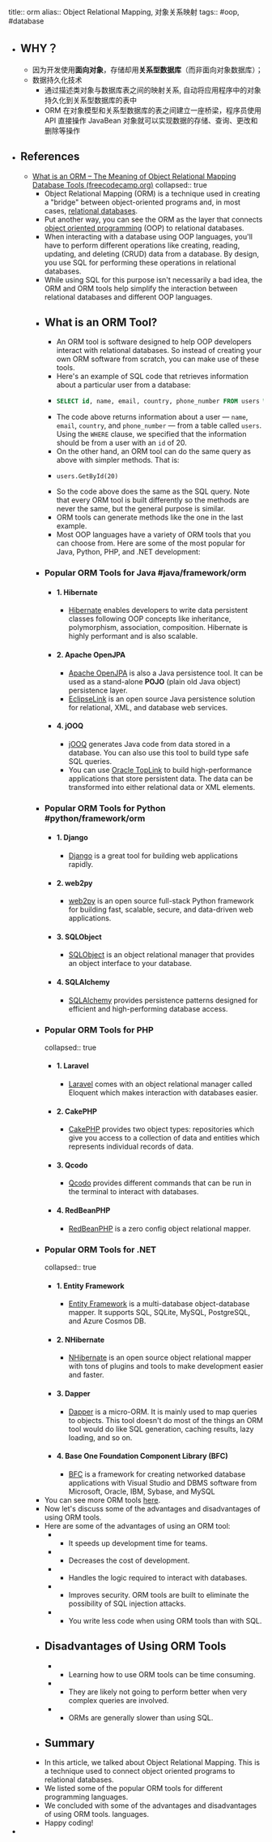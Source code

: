 title:: orm
alias:: Object Relational Mapping, 对象关系映射
tags:: #oop, #database

- ## WHY？
  - 因为开发使用**面向对象**，存储却用**关系型数据库**（而非面向对象数据库）；
  - 数据持久化技术
    - 通过描述类对象与数据库表之间的映射关系, 自动将应用程序中的对象持久化到关系型数据库的表中
    - ORM 在对象模型和关系型数据库的表之间建立一座桥梁，程序员使用 API 直接操作 JavaBean 对象就可以实现数据的存储、查询、更改和删除等操作
- ## References
  - [What is an ORM – The Meaning of Object Relational Mapping Database Tools (freecodecamp.org)](https://www.freecodecamp.org/news/what-is-an-orm-the-meaning-of-object-relational-mapping-database-tools/) 
    collapsed:: true
    - Object Relational Mapping (ORM) is a technique used in creating a "bridge" between object-oriented programs and, in most cases, [relational databases](https://www.freecodecamp.org/news/what-is-a-relational-database-rdbms-definition/).
    - Put another way, you can see the ORM as the layer that connects [object oriented programming](https://www.freecodecamp.org/news/four-pillars-of-object-oriented-programming/) (OOP) to relational databases.
    - When interacting with a database using OOP languages, you'll have to perform different operations like creating, reading, updating, and deleting (CRUD) data from a database. By design, you use SQL for performing these operations in relational databases.
    - While using SQL for this purpose isn't necessarily a bad idea, the ORM and ORM tools help simplify the interaction between relational databases and different OOP languages.
    - ## What is an ORM Tool?
      - An ORM tool is software designed to help OOP developers interact with relational databases. So instead of creating your own ORM software from scratch, you can make use of these tools.
      - Here's an example of SQL code that retrieves information about a particular user from a database:
      - ```sql
        SELECT id, name, email, country, phone_number FROM users WHERE id = 20
        ```
      - The code above returns information about a user — `name`, `email`, `country`, and `phone_number` — from a table called `users`. Using the `WHERE` clause, we specified that the information should be from a user with an `id` of 20\.
      - On the other hand, an ORM tool can do the same query as above with simpler methods. That is:
      - ```
        users.GetById(20)
        ```
      - So the code above does the same as the SQL query. Note that every ORM tool is built differently so the methods are never the same, but the general purpose is similar.
      - ORM tools can generate methods like the one in the last example.
      - Most OOP languages have a variety of ORM tools that you can choose from. Here are some of the most popular for Java, Python, PHP, and .NET development:
    - ### Popular ORM Tools for Java #java/framework/orm
      - #### 1\. Hibernate
        - [Hibernate](https://hibernate.org/orm/) enables developers to write data persistent classes following OOP concepts like inheritance, polymorphism, association, composition. Hibernate is highly performant and is also scalable.
      - #### 2\. Apache OpenJPA
        - [Apache OpenJPA](https://openjpa.apache.org/) is also a Java persistence tool. It can be used as a stand-alone **POJO** (plain old Java object) persistence layer.
        - [EclipseLink](https://www.eclipse.org/eclipselink/) is an open source Java persistence solution for relational, XML, and database web services.
      - #### 4\. jOOQ
        - [jOOQ](https://www.jooq.org/) generates Java code from data stored in a database. You can also use this tool to build type safe SQL queries.
        - You can use [Oracle TopLink](https://docs.oracle.com/cd/E17904%5F01/web.1111/b32441/undtl.htm#JITDG91126) to build high-performance applications that store persistent data. The data can be transformed into either relational data or XML elements.
    - ### Popular ORM Tools for Python #python/framework/orm
      - #### 1\. Django
        - [Django](https://docs.djangoproject.com/en/4.1/topics/db/queries/) is a great tool for building web applications rapidly.
      - #### 2\. web2py
        - [web2py](http://www.web2py.com/init/default/index) is an open source full-stack Python framework for building fast, scalable, secure, and data-driven web applications.
      - #### 3\. SQLObject
        - [SQLObject](http://www.sqlobject.org/) is an object relational manager that provides an object interface to your database.
      - #### 4\. SQLAlchemy
        - [SQLAlchemy](https://www.sqlalchemy.org/) provides persistence patterns designed for efficient and high-performing database access.
    - ### Popular ORM Tools for PHP
      collapsed:: true
      - #### 1\. Laravel
        - [Laravel](https://laravel.com/docs/9.x/eloquent) comes with an object relational manager called Eloquent which makes interaction with databases easier.
      - #### 2\. CakePHP
        - [CakePHP](https://book.cakephp.org/4/en/orm.html) provides two object types: repositories which give you access to a collection of data and entities which represents individual records of data.
      - #### 3\. Qcodo
        - [Qcodo](https://github.com/qcodo/qcodo) provides different commands that can be run in the terminal to interact with databases.
      - #### 4\. RedBeanPHP
        - [RedBeanPHP](https://redbeanphp.com/index.php) is a zero config object relational mapper.
    - ### Popular ORM Tools for .NET
      collapsed:: true
      - #### 1\. Entity Framework
        - [Entity Framework](https://learn.microsoft.com/en-us/ef/) is a multi-database object-database mapper. It supports SQL, SQLite, MySQL, PostgreSQL, and Azure Cosmos DB.
      - #### 2\. NHibernate
        - [NHibernate](https://nhibernate.info/) is an open source object relational mapper with tons of plugins and tools to make development easier and faster.
      - #### 3\. Dapper
        - [Dapper](https://www.learndapper.com/) is a micro-ORM. It is mainly used to map queries to objects. This tool doesn't do most of the things an ORM tool would do like SQL generation, caching results, lazy loading, and so on.
      - #### 4\. Base One Foundation Component Library (BFC)
        - [BFC](http://www.boic.com/b1mspecsheet.htm) is a framework for creating networked database applications with Visual Studio and DBMS software from Microsoft, Oracle, IBM, Sybase, and MySQL
    - You can see more ORM tools [here](https://en.wikipedia.org/wiki/List%5Fof%5Fobject%E2%80%93relational%5Fmapping%5Fsoftware).
    - Now let's discuss some of the advantages and disadvantages of using ORM tools.
    - Here are some of the advantages of using an ORM tool:
      - * It speeds up development time for teams.
      - * Decreases the cost of development.
      - * Handles the logic required to interact with databases.
      - * Improves security. ORM tools are built to eliminate the possibility of SQL injection attacks.
      - * You write less code when using ORM tools than with SQL.
    - ## Disadvantages of Using ORM Tools
      - * Learning how to use ORM tools can be time consuming.
      - * They are likely not going to perform better when very complex queries are involved.
      - * ORMs are generally slower than using SQL.
    - ## Summary
    - In this article, we talked about Object Relational Mapping. This is a technique used to connect object oriented programs to relational databases.
    - We listed some of the popular ORM tools for different programming languages.
    - We concluded with some of the advantages and disadvantages of using ORM tools. languages.
    - Happy coding!
-